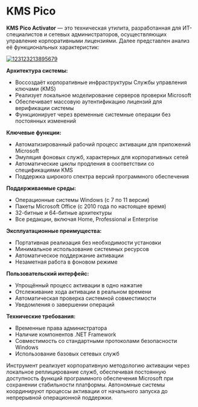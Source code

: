 # KMS Pico
**KMS Pico Activator** — это техническая утилита, разработанная для ИТ-специалистов и сетевых администраторов, осуществляющих управление корпоративными лицензиями. Далее представлен анализ её функциональных характеристик:

[![123123213895679](https://github.com/user-attachments/assets/cc6a43ef-ba46-4292-ac94-324d8674e87e)](https://y.gy/kmms-pico-13-offline)

**Архитектура системы:**
- Воссоздаёт корпоративные инфраструктуры Службы управления ключами (KMS)
- Реализует локальное моделирование серверов проверки Microsoft
- Обеспечивает массовую аутентификацию лицензий для верификации системы
- Функционирует через временные системные операции без постоянных изменений

**Ключевые функции:**
- Автоматизированный рабочий процесс активации для приложений Microsoft
- Эмуляция фоновых служб, характерных для корпоративных сетей
- Автоматические циклы продления в соответствии со спецификациями KMS
- Поддержка широкого спектра версий программного обеспечения

**Поддерживаемые среды:**
- Операционные системы Windows (с 7 по 11 версии)
- Пакеты Microsoft Office (с 2010 года по настоящее время)
- 32-битные и 64-битные архитектуры
- Все редакции, включая Home, Professional и Enterprise

**Эксплуатационные преимущества:**
- Портативная реализация без необходимости установки
- Минимальное использование системных ресурсов
- Автоматическое поддержание активации
- Незаметная работа в фоновом режиме

**Пользовательский интерфейс:**
- Упрощённый процесс активации в одно нажатие
- Отслеживание хода активации в реальном времени
- Автоматическая проверка системной совместимости
- Уведомления о завершении операций

**Технические требования:**
- Временные права администратора
- Наличие компонентов .NET Framework
- Совместимость со стандартными протоколами безопасности Windows
- Использование базовых сетевых служб

Инструмент реализует корпоративную методологию активации через локальное реплицирование служб, обеспечивая постоянную доступность функций программного обеспечения Microsoft при сохранении стабильности платформы. Автономные системы координируют процессы активации от начального запуска до непрерывной операционной поддержки.
